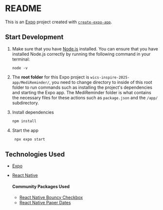 # README
This is an [Expo](https://expo.dev) project created with [`create-expo-app`](https://www.npmjs.com/package/create-expo-app).

## Start Development

1. Make sure that you have [Node.js](https://nodejs.org/en) installed. You can ensure that you have installed Node.js correctly by running the following command in your terminal:
   ```
   node -v
   ```

2. The **root folder** for this Expo project is ```wics-inspire-2025-app/MediReminder/```, you need to change directory to inside of this root folder to run commands such as installing the project's dependencies and starting the Expo app. The MediReminder folder is what contains the necessary files for these actions such as ```package.json``` and the ```/app/``` subdirectory.

3. Install dependencies

   ```bash
   npm install
   ```

4. Start the app

   ```bash
    npx expo start
   ```

## Technologies Used
- [Expo](https://expo.dev/)
- [React Native](https://reactnative.dev/)

   #### Community Packages Used
   - [React Native Bouncy Checkbox](https://github.com/WrathChaos/react-native-bouncy-checkbox)
   - [React Native Paper Dates](https://github.com/web-ridge/react-native-paper-dates)